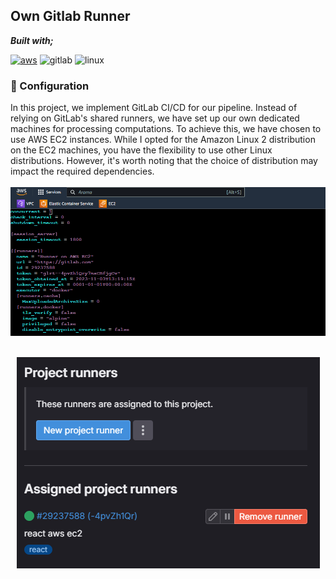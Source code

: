 ## Own Gitlab Runner

**_Built with;_**

[![aws][#aws]][@aws] ![gitlab][#gitlab] ![linux][#linux]

### :hammer: Configuration

In this project, we implement GitLab CI/CD for our pipeline. Instead of relying on GitLab's shared runners, we have set up our own dedicated machines for processing computations. To achieve this, we have chosen to use AWS EC2 instances. While I opted for the Amazon Linux 2 distribution on the EC2 machines, you have the flexibility to use other Linux distributions. However, it's worth noting that the choice of distribution may impact the required dependencies.
<br>
<br>
![Gitlab CI/CD Runner AWS][#gitlab-runner-aws]
<br>
<br>
<p align="center"><img src="https://github.com/regaipaydogdu/final-case-devops-bootcamp/blob/main/assets/images/gitlab-runners.PNG" alt="Gitlab Runner"></a></p>






[#gitlab-runners]: https://github.com/regaipaydogdu/final-case-devops-bootcamp/blob/main/assets/images/gitlab-runners.PNG
[#gitlab-runner-aws]: https://github.com/regaipaydogdu/final-case-devops-bootcamp/blob/main/assets/images/gitlab-runner-aws.png

[#linux]: https://img.shields.io/badge/-Linux-grey?logo=linux
[#gitlab]: https://img.shields.io/badge/GitLab%20CI/CD-330F63?style=flat&logo=gitlab&logoColor=white
[#aws]: https://img.shields.io/badge/AWS-FF9900?style=flat&logo=amazonaws&logoColor=white

[@react]: https://reactjs.org/
[@docker]: https://www.docker.com/
[@terraform]: https://www.terraform.io/
[@aws]: https://aws.amazon.com/
[@kubernetes]: https://kubernetes.io/
